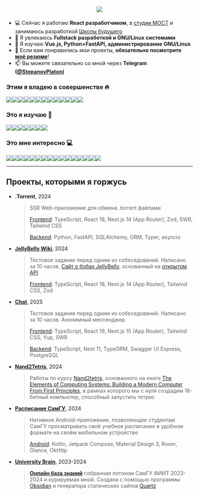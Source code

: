 <h1 align="center">
  <img src="https://readme-typing-svg.demolab.com/?lines=Привет+✋,+я+Платон;Приятно+познакомиться!&size=30&color=FFFFFF&center=true&duration=2000&pause=2000&height=50">
</h1>

- 💻 Сейчас я работаю **React разработчиком**, в [студии МОСТ](https://web-most.ru) и занимаюсь разработкой [Школы будущего](https://schoolofthefuture.ru)
- 🔭 Я увлекаюсь **Fullstack разработкой и GNU/Linux системами**
- 🌱 Я изучаю **Vue.js, Python+FastAPI, администрирование GNU/Linux**
- 📄 Если вам понравились мои проекты, **обязательно посмотрите [моё резюме](https://samara.hh.ru/resume/15c78a92ff09c786890039ed1f6f7474704952)**!
- 📫 Вы можете связательно со мной через **Telegram ([@StepanovPlaton](https://t.me/StepanovPlaton))**

### Этим я владею в совершенстве 🔥
<div style="display:flex; flex-wrap: wrap;">
  <img src="https://ziadoua.github.io/m3-Markdown-Badges/badges/HTML/html1.svg">
  <img src="https://ziadoua.github.io/m3-Markdown-Badges/badges/CSS/css1.svg">
  <img src="https://ziadoua.github.io/m3-Markdown-Badges/badges/Javascript/javascript1.svg">
  <img src="https://ziadoua.github.io/m3-Markdown-Badges/badges/TypeScript/typescript1.svg">
  <img src="https://ziadoua.github.io/m3-Markdown-Badges/badges/React/react1.svg">
  <img src="https://ziadoua.github.io/m3-Markdown-Badges/badges/NextJS/nextjs1.svg">
  <img src="https://ziadoua.github.io/m3-Markdown-Badges/badges/ViteJS/vitejs1.svg">
  <img src="https://ziadoua.github.io/m3-Markdown-Badges/badges/Sass/sass1.svg">
  <img src="https://ziadoua.github.io/m3-Markdown-Badges/badges/TailwindCSS/tailwindcss1.svg">
  <img src="https://ziadoua.github.io/m3-Markdown-Badges/badges/Prettier/prettier1.svg">
  <img src="https://ziadoua.github.io/m3-Markdown-Badges/badges/VisualStudioCode/visualstudiocode1.svg">
  <img src="https://ziadoua.github.io/m3-Markdown-Badges/badges/Git/git1.svg">
  <img src="https://ziadoua.github.io/m3-Markdown-Badges/badges/Obsidian/obsidian1.svg">
</div>

### Это я изучаю 🌱
<div style="display:flex; flex-wrap: wrap;">
  <img src="https://ziadoua.github.io/m3-Markdown-Badges/badges/Vue/vue1.svg">
  <img src="https://ziadoua.github.io/m3-Markdown-Badges/badges/Python/python1.svg">
  <img src="https://ziadoua.github.io/m3-Markdown-Badges/badges/FastAPI/fastapi1.svg">
  <img src="https://ziadoua.github.io/m3-Markdown-Badges/badges/PostgreSQL/postgresql1.svg">
  <img src="https://ziadoua.github.io/m3-Markdown-Badges/badges/Docker/docker1.svg">
  <img src="https://ziadoua.github.io/m3-Markdown-Badges/badges/Arch/arch1.svg">
  <img src="https://ziadoua.github.io/m3-Markdown-Badges/badges/Neovim/neovim1.svg">
</div>

### Это мне интересно 💻
<div style="display:flex; flex-wrap: wrap;">
  <img src="https://ziadoua.github.io/m3-Markdown-Badges/badges/Astro/astro1.svg">
  <img src="https://ziadoua.github.io/m3-Markdown-Badges/badges/Angular/angular1.svg">
  <img src="https://ziadoua.github.io/m3-Markdown-Badges/badges/NestJS/nestjs1.svg">
  <img src="https://ziadoua.github.io/m3-Markdown-Badges/badges/MySQL/mysql1.svg">
  <img src="https://ziadoua.github.io/m3-Markdown-Badges/badges/SQLite/sqlite1.svg">
  <img src="https://ziadoua.github.io/m3-Markdown-Badges/badges/CSharp/csharp1.svg">
  <img src="https://ziadoua.github.io/m3-Markdown-Badges/badges/C/c1.svg">
  <img src="https://ziadoua.github.io/m3-Markdown-Badges/badges/C++/c++1.svg">
  <img src="https://ziadoua.github.io/m3-Markdown-Badges/badges/Rust/rust1.svg">
  <img src="https://ziadoua.github.io/m3-Markdown-Badges/badges/Arduino/arduino1.svg">
  <img src="https://ziadoua.github.io/m3-Markdown-Badges/badges/RaspberryPI/raspberrypi1.svg">
  <img src="https://ziadoua.github.io/m3-Markdown-Badges/badges/Android/android1.svg">
  <img src="https://ziadoua.github.io/m3-Markdown-Badges/badges/Kotlin/kotlin1.svg">
  <img src="https://ziadoua.github.io/m3-Markdown-Badges/badges/Dart/dart1.svg">
  <img src="https://ziadoua.github.io/m3-Markdown-Badges/badges/Flutter/flutter1.svg">
  <img src="https://ziadoua.github.io/m3-Markdown-Badges/badges/Linux/linux1.svg">
</div>

---

## Проекты, которыми я горжусь

- **.Torrent**, 2024
  > SSR Web-приложение для обмена .torrent файлами
  > 
  > [Frontend](https://github.com/StepanovPlaton/torrent_frontend): TypeScript, React 18, Next.js 14 (App Router), Zod, SWR, Tailwind CSS
  >
  > [Backend](https://github.com/StepanovPlaton/torrent_backend): Python, FastAPI, SQLAlchemy, ORM, Typer, asyncio
- **[JellyBelly Wiki](https://github.com/StepanovPlaton/jelly_belly_wiki)**, 2024
  > Тестовое задание перед одним из собеседований. Написано за 10 часов. [Сайт о бобах JellyBelly](https://jelly-belly-wiki.vercel.app/), основанный на [открытом API](https://jelly-belly-wiki.netlify.app/)
  >
  > [Frontend](https://github.com/StepanovPlaton/jelly_belly_wiki): TypeScript, React 18, Next.js 14 (App Router), Tailwind CSS, Zod
- **[Chat](https://github.com/StepanovPlaton/Chat)**, 2025
  > Тестовое задание перед одним из собеседований. Написано за 10 часов. Анонимный мессенджер
  >
  > [Frontend](https://github.com/StepanovPlaton/Chat/tree/main/frontend): TypeScript, React 19, Next.js 15 (App Router), Tailwind CSS, Yup, SWR
  > 
  > [Backend](https://github.com/StepanovPlaton/Chat/tree/main/backend): TypeScript, Nest 11, TypeORM, Swagger UI Express, PostgreSQL
- **[Nand2Tetris](https://github.com/StepanovPlaton/Nand2Tetris)**, 2024
  > Работы по курсу [Nand2tetris](https://www.nand2tetris.org/), основанного на книге [The Elements of Computing Systems: Building a Modern Computer From First Principles](https://cmls-global.com/wp-content/uploads/2021/08/The-elements-of-computing-systems-building-a-modern-computer.pdf), в рамках которого мы с нуля создадим 16-битный компьютер, способный запустить тетрис
- **[Расписание СамГУ](https://github.com/StepanovPlaton/SSAU_Schedule)**, 2024
  > Нативное Android-приложение, позволяющее студентам СамГУ просматривать своё учебное расписание в удобном формате на своём мобильном устройстве
  >
  > [Android](https://github.com/StepanovPlaton/SSAU_Schedule): Kotlin, Jetpack Compose, Material Design 3, Room, Glance, OkHttp
- **[University Brain](https://github.com/StepanovPlaton/university_brain)**, 2023-2024
  > **[Онлайн база знаний](https://stepanovplaton.github.io/university_brain_2023_01/)** собранная потоком СамГУ ФИИТ 2023-2024 и курируемая мной. Создана с помощью программы [Obsidian](https://obsidian.md/) и генератора статических сайтов [Quartz](https://quartz.jzhao.xyz)
